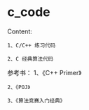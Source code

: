 c_code
======

Content:

	1、C/C++ 练习代码
	
	2、C 经典算法代码
	
参考书：
	1、《C++ Primer》
	
	2、《POJ》
	
	3、《算法竞赛入门经典》
